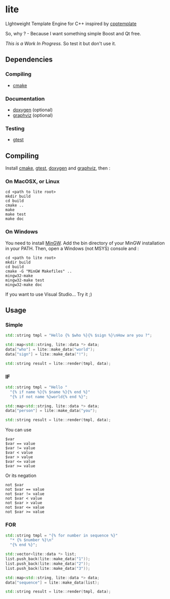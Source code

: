 # lite

LIghtweight Template Engine for C++ inspired by [cpptemplate](https://bitbucket.org/ginstrom/cpptemplate)

So, why ? - Because I want something simple Boost and Qt free.

*This is a Work In Progress.* So test it but don't use it.

## Dependencies

### Compiling

* [cmake](http://www.cmake.org/)

### Documentation

* [doxygen](http://doxygen.org/) (optional)
* [graphviz](http://graphviz.org/) (optional)

### Testing 

* [gtest](http://code.google.com/p/googletest/) 

## Compiling

Install [cmake](http://www.cmake.org/cmake/help/install.html), [gtest](http://code.google.com/p/googletest/), [doxygen](http://www.stack.nl/~dimitri/doxygen/install.html) and [graphviz](http://www.graphviz.org/Download.php), then :

### On MacOSX, or Linux

    cd <path to lite root>
    mkdir build
    cd build
    cmake ..
    make
    make test
    make doc

### On Windows

You need to install [MinGW](http://www.mingw.org/wiki/InstallationHOWTOforMinGW). Add the bin directory of your MinGW installation in your PATH. Then, open a Windows (not MSYS) console and :

    cd <path to lite root>
    mkdir build
    cd build
    cmake -G "MinGW Makefiles" ..
    mingw32-make
    mingw32-make test
    mingw32-make doc

If you want to use Visual Studio... Try it ;)

## Usage

### Simple

```cpp
std::string tmpl = "Hello {% $who %}{% $sign %}\nHow are you ?";

std::map<std::string, lite::data *> data;
data["who"] = lite::make_data("world");
data["sign"] = lite::make_data("!");

std::string result = lite::render(tmpl, data);
```

### IF

```cpp
std::string tmpl = "Hello " 
  "{% if name %}{% $name %}{% end %}" 
  "{% if not name %}world{% end %}";

std::map<std::string, lite::data *> data;
data["person"] = lite::make_data("you");

std::string result = lite::render(tmpl, data);
```

You can use 

    $var 
    $var == value
    $var != value
    $var < value
    $var > value
    $var <= value
    $var >= value

Or its negation 

    not $var
    not $var == value
    not $var != value
    not $var < value
    not $var > value
    not $var <= value
    not $var >= value

### FOR

```cpp
std::string tmpl = "{% for number in sequence %}"
  "* {% $number %}\n"
  "{% end %}"; 

std::vector<lite::data *> list;
list.push_back(lite::make_data("1"));
list.push_back(lite::make_data("2"));
list.push_back(lite::make_data("3"));

std::map<std::string, lite::data *> data;
data["sequence"] = lite::make_data(list);

std::string result = lite::render(tmpl, data);
```

